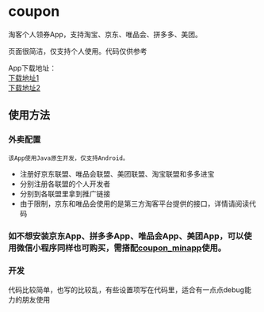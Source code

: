 # coupon
淘客个人领券App，支持淘宝、京东、唯品会、拼多多、美团。

页面很简洁，仅支持个人使用。代码仅供参考

App下载地址：<br>
[下载地址1](http://101.200.52.208/local/优惠券.apk)<br>
[下载地址2](https://raw.githubusercontent.com/leeyoshinari/coupon/main/app/version/优惠券.apk)


## 使用方法

### 外卖配置
`该App使用Java原生开发，仅支持Android。`
* 注册好京东联盟、唯品会联盟、美团联盟、淘宝联盟和多多进宝
* 分别注册各联盟的个人开发者
* 分别到各联盟里拿到推广链接
* 由于限制，京东和唯品会使用的是第三方淘客平台提供的接口，详情请阅读代码

### 如不想安装京东App、拼多多App、唯品会App、美团App，可以使用微信小程序同样也可购买，需搭配[coupon_minapp]()使用。

### 开发
代码比较简单，也写的比较乱，有些设置项写在代码里，适合有一点点debug能力的朋友使用

